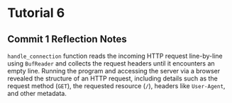 # Tutorial 6

## Commit 1 Reflection Notes

`handle_connection` function reads the incoming HTTP request line-by-line using `BufReader` and collects the request headers until it encounters an empty line. Running the program and accessing the server via a browser revealed the structure of an HTTP request, including details such as the request method (`GET`), the requested resource (`/`), headers like `User-Agent`, and other metadata. 